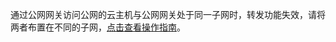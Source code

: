 通过公网网关访问公网的云主机与公网网关处于同一子网时，转发功能失效，请将两者布置在不同的子网，[点击查看操作指南](http://tcecqpoc.fsphere.cn/doc/product/215/4972#.E6.93.8D.E4.BD.9C.E6.8C.87.E5.8D.97)。